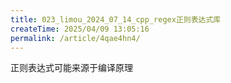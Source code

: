 ```yaml
---
title: 023_limou_2024_07_14_cpp_regex正则表达式库
createTime: 2025/04/09 13:05:16
permalink: /article/4qae4hn4/
---
```

正则表达式可能来源于编译原理